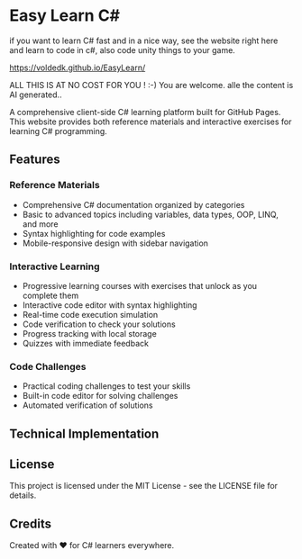# Easy Learn C#

if you want to learn C# fast and in a nice way, see the website right here and learn to code in c#, also code unity things to your game.

https://voldedk.github.io/EasyLearn/

ALL THIS IS AT NO COST FOR YOU ! :-) You are welcome.
alle the content is AI generated..


A comprehensive client-side C# learning platform built for GitHub Pages. This website provides both reference materials and interactive exercises for learning C# programming.


## Features

### Reference Materials
- Comprehensive C# documentation organized by categories
- Basic to advanced topics including variables, data types, OOP, LINQ, and more
- Syntax highlighting for code examples
- Mobile-responsive design with sidebar navigation

### Interactive Learning
- Progressive learning courses with exercises that unlock as you complete them
- Interactive code editor with syntax highlighting
- Real-time code execution simulation
- Code verification to check your solutions
- Progress tracking with local storage
- Quizzes with immediate feedback

### Code Challenges
- Practical coding challenges to test your skills
- Built-in code editor for solving challenges
- Automated verification of solutions

## Technical Implementation

## License

This project is licensed under the MIT License - see the LICENSE file for details.

## Credits

Created with ❤️ for C# learners everywhere. 
